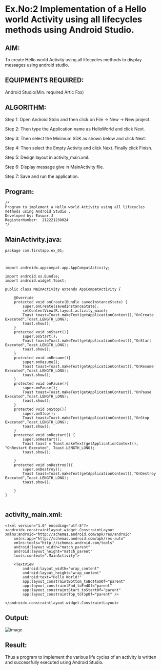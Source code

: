 

# Ex.No:2 Implementation of a Hello world Activity using all lifecycles methods using Android Studio.


## AIM:
To create Hello world Activity using all lifecycles methods to display messages using android studio.

## EQUIPMENTS REQUIRED:

Android Studio(Min. required Artic Fox)


## ALGORITHM:

Step 1: Open Android Stdio and then click on File -> New -> New project.

Step 2: Then type the Application name as HelloWorld and click Next.

Step 3: Then select the Minimum SDK as shown below and click Next.

Step 4: Then select the Empty Activity and click Next. Finally click Finish.

Step 5: Design layout in activity_main.xml.

Step 6: Display message give in MainActivity file.

Step 7: Save and run the application.



## Program:
 ```
/*
Program to implement a Hello world Activity using all lifecycles methods using Android Studio .
Developed by: Easwar.J
RegisterNumber:  212221230024
*/
```

## MainActivity.java:

```
package com.firstapp.ex_01;



import androidx.appcompat.app.AppCompatActivity;

import android.os.Bundle;
import android.widget.Toast;

public class MainActivity extends AppCompatActivity {

    @Override
    protected void onCreate(Bundle savedInstanceState) {
        super.onCreate(savedInstanceState);
        setContentView(R.layout.activity_main);
        Toast toast=Toast.makeText(getApplicationContext(),"OnCreate Executed",Toast.LENGTH_LONG);
        toast.show();
    }
    protected void onStart(){
        super.onStart();
        Toast toast=Toast.makeText(getApplicationContext(),"OnStart Executed",Toast.LENGTH_LONG);
        toast.show();
    }
    protected void onResume(){
        super.onResume();
        Toast toast=Toast.makeText(getApplicationContext(),"OnResume Executed",Toast.LENGTH_LONG);
        toast.show();
    }
    protected void onPause(){
        super.onPause();
        Toast toast=Toast.makeText(getApplicationContext(),"OnPause Executed",Toast.LENGTH_LONG);
        toast.show();
    }
    protected void onStop(){
        super.onStop();
        Toast toast=Toast.makeText(getApplicationContext(),"OnStop Executed",Toast.LENGTH_LONG);
        toast.show();
    }
    protected void onRestart() {
        super.onRestart();
        Toast toast = Toast.makeText(getApplicationContext(), "OnRestart Executed", Toast.LENGTH_LONG);
        toast.show();

    }
    protected void onDestroy(){
        super.onDestroy();
        Toast toast=Toast.makeText(getApplicationContext(),"OnDestroy Executed",Toast.LENGTH_LONG);
        toast.show();

    }
}


```

## activity_main.xml:

```
<?xml version="1.0" encoding="utf-8"?>
<androidx.constraintlayout.widget.ConstraintLayout xmlns:android="http://schemas.android.com/apk/res/android"
    xmlns:app="http://schemas.android.com/apk/res-auto"
    xmlns:tools="http://schemas.android.com/tools"
    android:layout_width="match_parent"
    android:layout_height="match_parent"
    tools:context=".MainActivity">

    <TextView
        android:layout_width="wrap_content"
        android:layout_height="wrap_content"
        android:text="Hello World!"
        app:layout_constraintBottom_toBottomOf="parent"
        app:layout_constraintEnd_toEndOf="parent"
        app:layout_constraintStart_toStartOf="parent"
        app:layout_constraintTop_toTopOf="parent" />

</androidx.constraintlayout.widget.ConstraintLayout>
```
## Output:

![image](https://user-images.githubusercontent.com/94154683/234036343-f686c102-98a1-4af8-a9ba-ba8c07423191.png)


## Result:
Thus a program to implement the various life cycles of an activity is written and successfully executed using Android Studio.
